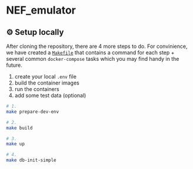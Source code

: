 # NEF_emulator

## ⚙ Setup locally

After cloning the repository, there are 4 more steps to do. For convinience, we have created a [`Makefile`](Makefile) that contains a command for each step + several common `docker-compose` tasks which you may find handy in the future.

1. create your local `.env` file
2. build the container images
3. run the containers
4. add some test data (optional)

```bash
# 1.
make prepare-dev-env

# 2.
make build

# 3.
make up

# 4.
make db-init-simple
```
